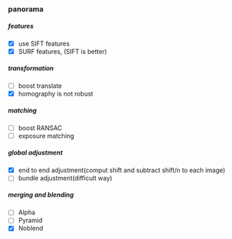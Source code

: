 ### panorama

##### features
- [x] use SIFT features  
- [x] SURF features, (SIFT is better)  

##### transformation
- [ ] boost translate
- [x] homography is not robust

##### matching
- [ ] boost RANSAC
- [ ] exposure matching  

##### global adjustment
- [x] end to end adjustment(comput shift and subtract shift/n to each image)  
- [ ] bundle adjustment(difficult way)  

##### merging and blending  
- [ ] Alpha  
- [ ] Pyramid  
- [x] Noblend
